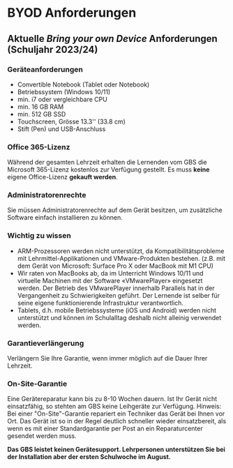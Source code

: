 # BYOD Anforderungen

## Aktuelle *Bring your own Device* Anforderungen (Schuljahr 2023/24)

### Geräteanforderungen

- Convertible Notebook (Tablet oder Notebook)
- Betriebssystem (Windows 10/11)
- min. i7 oder vergleichbare CPU
- min. 16 GB RAM
- min. 512 GB SSD
- Touchscreen, Grösse 13.3'' (33.8 cm)
- Stift (Pen) und USB-Anschluss

### Office 365-Lizenz
Während der gesamten Lehrzeit erhalten die Lernenden vom GBS die Microsoft 365-Lizenz kostenlos zur Verfügung gestellt. Es muss **keine** eigene Office-Lizenz **gekauft werden**.

### Administratorenrechte
Sie müssen Administratorenrechte auf dem Gerät besitzen, um zusätzliche Software einfach installieren zu können.

### Wichtig zu wissen
- ARM-Prozessoren werden nicht unterstützt, da Kompatibilitätsprobleme mit Lehrmittel-Applikationen und VMware-Produkten bestehen. (z.B. mit dem Gerät von Microsoft: Surface Pro X oder MacBook mit M1 CPU)
- Wir raten von MacBooks ab, da im Unterricht Windows 10/11 und virtuelle Machinen mit der Software «VMwarePlayer» eingesetzt werden. Der Betrieb des VMwarePlayer innerhalb Parallels hat in der Vergangenheit zu Schwierigkeiten geführt. Der Lernende ist selber für seine eigene funktionierende Infrastruktur verantwortlich.
- Tablets, d.h. mobile Betriebssysteme (iOS und Android) werden nicht unterstützt und können im Schulalltag deshalb nicht alleinig verwendet werden.

### Garantieverlängerung
Verlängern Sie Ihre Garantie, wenn immer möglich auf die Dauer Ihrer Lehrzeit.

### On-Site-Garantie
Eine Gerätereparatur kann bis zu 8-10 Wochen dauern. Ist Ihr Gerät nicht einsatzfähig, so stehten am GBS keine Leihgeräte zur Verfügung.
Hinweis: Bei einer "On-Site"-Garantie repariert ein Techniker das Gerät bei Ihnen vor Ort. Das Gerät ist so in der Regel deutlich schneller wieder einsatzbereit, als wenn es mit einer Standardgarantie per Post an ein Reparaturcenter gesendet werden muss.

**Das GBS leistet keinen Gerätesupport. Lehrpersonen unterstützen Sie bei der Installation aber der ersten Schulwoche im August.**